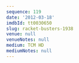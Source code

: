 ```yaml
---
sequence: 119
date: '2012-03-18'
imdbId: tt0030650
slug: racket-busters-1938
venue: null
venueNotes: null
medium: TCM HD
mediumNotes: null
---
```


